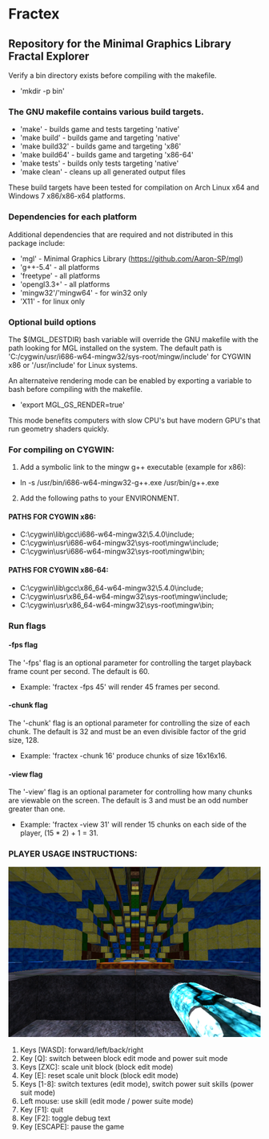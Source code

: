 # Fractex
## Repository for the Minimal Graphics Library Fractal Explorer

Verify a bin directory exists before compiling with the makefile. 
- 'mkdir -p bin'

### The GNU makefile contains various build targets.
- 'make' - builds game and tests targeting 'native'
- 'make build' - builds game and targeting 'native'
- 'make build32' - builds game and targeting 'x86'
- 'make build64' - builds game and targeting 'x86-64'
- 'make tests' - builds only tests targeting 'native'
- 'make clean' - cleans up all generated output files

These build targets have been tested for compilation on Arch Linux x64 and Windows 7 x86/x86-x64 platforms.

### Dependencies for each platform

Additional dependencies that are required and not distributed in this package include:
- 'mgl' - Minimal Graphics Library (https://github.com/Aaron-SP/mgl)
- 'g++-5.4' - all platforms
- 'freetype' - all platforms
- 'opengl3.3+' - all platforms
- 'mingw32'/'mingw64' - for win32 only
- 'X11' - for linux only

### Optional build options

The $(MGL_DESTDIR) bash variable will override the GNU makefile with the path looking for MGL installed on the system.
The default path is 'C:/cygwin/usr/i686-w64-mingw32/sys-root/mingw/include' for CYGWIN x86 or '/usr/include' for Linux systems.

An alternateive rendering mode can be enabled by exporting a variable to bash before compiling with the makefile.
- 'export MGL_GS_RENDER=true'

This mode benefits computers with slow CPU's but have modern GPU's that run geometry shaders quickly.

### For compiling on CYGWIN:

1. Add a symbolic link to the mingw g++ executable (example for x86):
- ln -s /usr/bin/i686-w64-mingw32-g++.exe /usr/bin/g++.exe
    
2. Add the following paths to your ENVIRONMENT.

#### PATHS FOR CYGWIN x86:
- C:\cygwin\lib\gcc\i686-w64-mingw32\5.4.0\include;
- C:\cygwin\usr\i686-w64-mingw32\sys-root\mingw\include;
- C:\cygwin\usr\i686-w64-mingw32\sys-root\mingw\bin;

#### PATHS FOR CYGWIN x86-64:
- C:\cygwin\lib\gcc\x86_64-w64-mingw32\5.4.0\include;
- C:\cygwin\usr\x86_64-w64-mingw32\sys-root\mingw\include;
- C:\cygwin\usr\x86_64-w64-mingw32\sys-root\mingw\bin;

### Run flags

#### -fps flag
The '-fps' flag is an optional parameter for controlling the target playback frame count per second. The default is 60.
- Example: 'fractex -fps 45' will render 45 frames per second.

#### -chunk flag
The '-chunk' flag is an optional parameter for controlling the size of each chunk. The default is 32 and must be an even divisible factor of the grid size, 128.
- Example: 'fractex -chunk 16' produce chunks of size 16x16x16.

#### -view flag
The '-view' flag is an optional parameter for controlling how many chunks are viewable on the screen. The default is 3 and must be an odd number greater than one.
- Example: 'fractex -view 31' will render 15 chunks on each side of the player, (15 * 2) + 1 = 31.

### PLAYER USAGE INSTRUCTIONS:
![Alt text](pictures/spawn.png)

1. Keys [WASD]: forward/left/back/right
2. Key [Q]: switch between block edit mode and power suit mode
3. Keys [ZXC]: scale unit block (block edit mode)
4. Key [E]: reset scale unit block (block edit mode)
5. Keys [1-8]: switch textures (edit mode), switch power suit skills (power suit mode)
6. Left mouse: use skill (edit mode / power suite mode)
7. Key [F1]: quit
8. Key [F2]: toggle debug text
9. Key [ESCAPE]: pause the game


